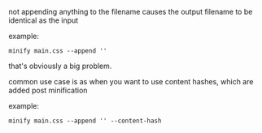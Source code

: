 not appending anything to the filename causes the output filename to be identical as the input

example:
```
minify main.css --append ''
```

that's obviously a big problem.

common use case is as when you want to use content hashes,
which are added post minification

example:
```
minify main.css --append '' --content-hash
```
